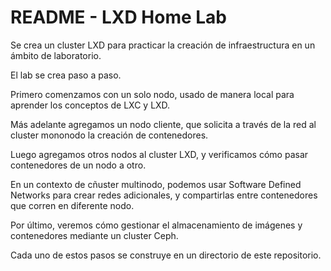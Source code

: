 # README - LXD Home Lab

Se crea un cluster LXD para practicar la creación de infraestructura en un
ámbito de laboratorio.

El lab se crea paso a paso.

Primero comenzamos con un solo nodo, usado de manera local para aprender los conceptos de LXC y LXD.

Más adelante agregamos un nodo cliente, que solicita a través de la red al cluster mononodo la creación de contenedores.

Luego agregamos otros nodos al cluster LXD, y verificamos cómo pasar contenedores de un nodo a otro.

En un contexto de cñuster multinodo, podemos usar Software Defined Networks para crear redes adicionales, y compartirlas
entre contenedores que corren en diferente nodo.

Por último, veremos cómo gestionar el almacenamiento de imágenes y contenedores mediante un cluster Ceph.

Cada uno de estos pasos se construye en un directorio de este repositorio.
